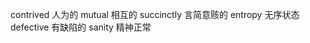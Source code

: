 contrived       人为的
mutual          相互的
succinctly      言简意赅的
entropy         无序状态
defective       有缺陷的
sanity          精神正常
